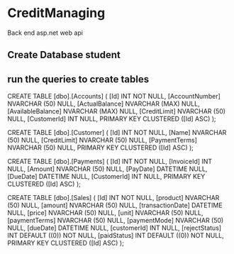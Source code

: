 # CreditManaging
Back end asp.net web api

## Create Database student 
## run the queries to create tables


CREATE TABLE [dbo].[Accounts] (
    [Id]               INT            NOT NULL,
    [AccountNumber]    NVARCHAR (50)  NULL,
    [ActualBalance]    NVARCHAR (MAX) NULL,
    [AvailableBalance] NVARCHAR (MAX) NULL,
    [CreditLimit]      NVARCHAR (50)  NULL,
    [CustomerId]       INT            NULL,
    PRIMARY KEY CLUSTERED ([Id] ASC)
);

CREATE TABLE [dbo].[Customer] (
    [Id]           INT           NOT NULL,
    [Name]         NVARCHAR (50) NULL,
    [CreditLimit]  NVARCHAR (50) NULL,
    [PaymentTerms] NVARCHAR (50) NULL,
    PRIMARY KEY CLUSTERED ([Id] ASC)
);

CREATE TABLE [dbo].[Payments] (
    [Id]         INT           NOT NULL,
    [InvoiceId]  INT           NULL,
    [Amount]     NVARCHAR (50) NULL,
    [PayDate]    DATETIME      NULL,
    [DueDate]    DATETIME      NULL,
    [CustomerId] INT           NULL,
    PRIMARY KEY CLUSTERED ([Id] ASC)
);

CREATE TABLE [dbo].[Sales] (
    [Id]              INT           NOT NULL,
    [product]         NVARCHAR (50) NULL,
    [amount]          NVARCHAR (50) NULL,
    [transactionDate] DATETIME      NULL,
    [price]           NVARCHAR (50) NULL,
    [unit]            NVARCHAR (50) NULL,
    [paymentTerms]    NVARCHAR (50) NULL,
    [paymentMode]     NVARCHAR (50) NULL,
    [dueDate]         DATETIME      NULL,
    [customerId]      INT           NULL,
    [rejectStatus]    INT           DEFAULT ((0)) NOT NULL,
    [paidStatus]      INT           DEFAULT ((0)) NOT NULL,
    PRIMARY KEY CLUSTERED ([Id] ASC)
);

